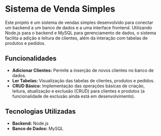 # Sistema de Venda Simples

Este projeto é um sistema de vendas simples desenvolvido para conectar um backend a um banco de dados e a uma interface frontend. Utilizando Node.js para o backend e MySQL para gerenciamento de dados, o sistema facilita a adição e leitura de clientes, além da interação com tabelas de produtos e pedidos.

## Funcionalidades

- **Adicionar Clientes:** Permite a inserção de novos clientes no banco de dados.
- **Ler Tabelas:** Visualização das tabelas de clientes, produtos e pedidos.
- **CRUD Básico:** Implementação das operações básicas de criação, leitura, atualização e exclusão (CRUD) para clientes e produtos (a funcionalidade de exclusão ainda está em desenvolvimento).

## Tecnologias Utilizadas

- **Backend:** Node.js
- **Banco de Dados:** MySQL
